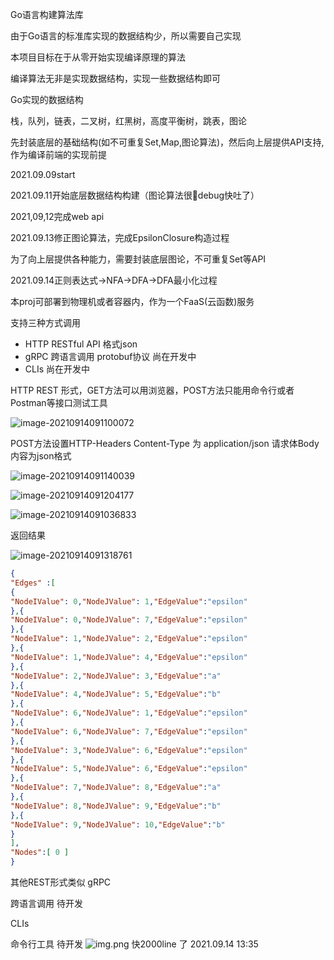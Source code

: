 Go语言构建算法库

由于Go语言的标准库实现的数据结构少，所以需要自己实现

本项目目标在于从零开始实现编译原理的算法

编译算法无非是实现数据结构，实现一些数据结构即可

Go实现的数据结构

栈，队列，链表，二叉树，红黑树，高度平衡树，跳表，图论

先封装底层的基础结构(如不可重复Set,Map,图论算法)，然后向上层提供API支持,作为编译前端的实现前提

2021.09.09start

2021.09.11开始底层数据结构构建（图论算法很🤢debug快吐了）

2021,09,12完成web api

2021.09.13修正图论算法，完成EpsilonClosure构造过程

为了向上层提供各种能力，需要封装底层图论，不可重复Set等API

2021.09.14正则表达式->NFA->DFA->DFA最小化过程

本proj可部署到物理机或者容器内，作为一个FaaS(云函数)服务

支持三种方式调用

- HTTP RESTful API 格式json
- gRPC 跨语言调用 protobuf协议 尚在开发中
- CLIs 尚在开发中

HTTP REST 形式，GET方法可以用浏览器，POST方法只能用命令行或者Postman等接口测试工具

![image-20210914091100072](https://v.hualingnan.site/typora/image-20210914091100072.png)

POST方法设置HTTP-Headers Content-Type 为 application/json 请求体Body内容为json格式

![image-20210914091140039](https://v.hualingnan.site/typora/image-20210914091140039.png)

![image-20210914091204177](https://v.hualingnan.site/typora/image-20210914091204177.png)

![image-20210914091036833](https://v.hualingnan.site/typora/image-20210914091036833.png)

返回结果

![image-20210914091318761](https://v.hualingnan.site/typora/image-20210914091318761.png)


```json
{
"Edges" :[
{
"NodeIValue": 0,"NodeJValue": 1,"EdgeValue":"epsilon"
},{
"NodeIValue": 0,"NodeJValue": 7,"EdgeValue":"epsilon"
},{
"NodeIValue": 1,"NodeJValue": 2,"EdgeValue":"epsilon"
},{
"NodeIValue": 1,"NodeJValue": 4,"EdgeValue":"epsilon"
},{
"NodeIValue": 2,"NodeJValue": 3,"EdgeValue":"a"
},{
"NodeIValue": 4,"NodeJValue": 5,"EdgeValue":"b"
},{
"NodeIValue": 6,"NodeJValue": 1,"EdgeValue":"epsilon"
},{
"NodeIValue": 6,"NodeJValue": 7,"EdgeValue":"epsilon"
},{
"NodeIValue": 3,"NodeJValue": 6,"EdgeValue":"epsilon"
},{
"NodeIValue": 5,"NodeJValue": 6,"EdgeValue":"epsilon"
},{
"NodeIValue": 7,"NodeJValue": 8,"EdgeValue":"a"
},{
"NodeIValue": 8,"NodeJValue": 9,"EdgeValue":"b"
},{
"NodeIValue": 9,"NodeJValue": 10,"EdgeValue":"b"
}
],
"Nodes":[ 0 ]
}
```
其他REST形式类似
gRPC

跨语言调用
待开发

CLIs

命令行工具
待开发
![img.png](https://v.hualingnan.site/typora/img.png) 快2000line 了 
2021.09.14 13:35 

